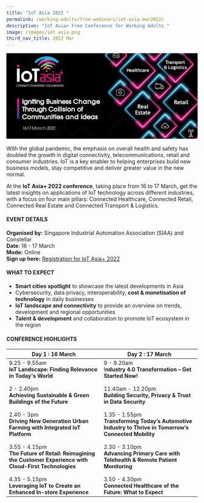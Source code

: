 ```yaml
---
title: "IoT Asia 2022 "
permalink: /working-adults/free-webinars/iot-asia-mar2022/
description: "IoT Asia+ Free Conference for Working Adults "
image: /images/iot asia.png
third_nav_title: 2022 Mar
---
```


![IoT Asia Plus 2022 Conference](/images/iot-asia-masthead.png)

With the global pandemic, the emphasis on overall health and safety has doubled the growth in digital connectivity, telecommunications, retail and consumer industries. IoT is a key enabler to helping enterprises build new business models, stay competitive and deliver greater value in the new normal. 

At the **IoT Asia+ 2022 conference**, taking place from 16 to 17 March, get the latest insights on applications of IoT technology across different industries, with a focus on four main pillars: Connected Healthcare, Connected Retail, Connected Real Estate and Connected Transport & Logistics. 

#### **EVENT DETAILS**

**Organised by:** Singapore Industrial Automation Association (SIAA) and Constellar <br>
**Date**: 16 - 17 March <br>
**Mode:** Online   
**Sign up here:** [Registration for IoT Asia+ 2022](https://www.internetofthingsasia.com/p/registration)

#### **WHAT TO EXPECT**
* **Smart cities spotlight** to showcase the latest developments in Asia
* Cybersecurity, data privacy, interoperability, **cost & monetisation of technology** in daily businesses
* **IoT landscape and connectivity** to provide an overview on trends, development and regional opportunities
* **Talent & development** and collaboration to promote IoT ecosystem in the region


#### **CONFERENCE HIGHLIGHTS**


| **Day 1 : 16 March** | **Day 2 : 17 March** | 
| -------- | -------- | 
| 9.25 - 9.55am<br>**IoT Landscape: Finding Relevance in Today's World**<br><br>2 - 2.40pm<br>**Achieving Sustainable & Green Buildings of the Future**<br><br>2.40 - 3pm<br>**Driving New Generation Urban Farming with Integrated IoT Platform**  <br><br>3.55 - 4.15pm<br>**The Future of Retail: Reimagining the Customer Experience with Cloud-First Technologies**<br><br>4.35 - 5.15pm<br>**Leveraging IoT to Create an Enhanced In-store Experience**      | 9 - 9.20am<br>I**ndustry 4.0 Transformation – Get Started Now!**<br><br>11.40am - 12.20pm<br>**Building Security, Privacy & Trust in Data Security**<br><br>1.35 - 1.55pm<br>**Transforming Today’s Automotive Industry to Thrive in Tomorrow’s Connected Mobility**<br><br>2.30 - 3.10pm<br>**Advancing Primary Care with Telehealth & Remote Patient Monitoring**<br><br>3.50 - 4.30pm<br>**Connected Healthcare of the Future: What to Expect**